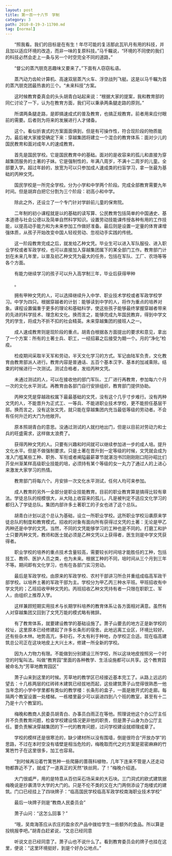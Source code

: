 ```yaml
---
layout: post
title: 第一百一十八节　学制
category: 3
path: 2010-8-19-3-11700.md
tag: [normal]
---
```


　　“照我看。我们的目标是在有生！年尽可能的复活那此瓦叭月有用的科技，并且加以适应环境的改造，而非一味的复原科技。”马千瞩说，“环境的不同使的我们的科技必然会走上一条与另一个时空完全不同的道路，”

　　“督公的蒸汽朋克恶趣味又要来了。”下面有人窃窃私语。

　　蒸汽动力齿轮计算机、高速双层蒸汽火车、浮空战列飞艇。这是以马千瞩为首的蒸汽朋克团最热衷的三个。“未来科技”方案。

　　这时候教育委真会的头头胡青白站起来说：“根据大家的提案，我和教育部的同仁讨论了一下，认为在教育方面，我们可以秉承两条腿走路的原则。”

　　所谓两条腿走路，是即搞速成式的普及教育，也搞正规教育。前者用来应付眼前的需要。后者则为将来的发展进行人才储备。

　　这个。看似折衷式的方案面面俱到，但是有可操作性，符合现阶段的物质能力。最后被大家接受确定下来：穿越集团将建立一个混合的教育体系：面对少儿的国民教育和面对成年人的速成教育。

　　首先是国民学校。它是国民教育中的基础。面对的是收容来的孤儿和直接为穿越集团服务的土著的子妹。它是强制性的，年满八周岁，不满十二周岁的儿童。全部要入学。超过年龄的，放宽为可以只参加成人速成类的扫盲学习，拿一张最为基础的丙种文凭。

　　国民学校是一所完全学校。分为小学和中学两个阶段。完成全部教育需要九年时间。但是胡弃白把它分割为三个阶段：初高小和中学。

　　除此之外，还设立了一个专门针对学龄前儿童的保育院。

　　二年制的初小课程就是以的基础的读写算、公民教育包括简单的中国通史、基本道德与社会公德以及简单自然科学知识。设置劳动技能课传授各种有用的工作技能，以提高动手能力和为未来参加工作做好准备。最后则是设置一定量的体育课增强体质，从孩子开始改变中国人轻视劳动、忽视动手实践的传统。

　　这一阶段教育完成之后，就发给乙种文凭。毕业生可以进入军队服役、进入职业学校或者军政学校，也可以直接加入穿越集团属下的某全部门工作。教育部门计划在未来几年里，以普及初乙种文凭为最大的任务，包括在军队、工厂、农场等等各个方面。

　　有能力继续学习的孩子可以升入高学制三年，毕业后获得甲种

　　。

　　拥有甲种文凭的人，可以选择继续升入中学、职业技术学校或者军政学校学习。中学为四只。根据穿越者的计划：能够读到中学的人，将作为重点的培养对象。课程设置偏重于更多的理论和基础科学，使这些孩子能够最终掌握穿越者带来的先进的科学技术、理念和文化。换而言之，能够完成九年国民教弃，得到中学文凭的学生，将成为不折不扣的社会精英。未来穿越集团的接班人之一。

　　成人速成教育则是现阶段的重点。胡青白根据各方面提出的要求和意见，拿出了一个方案：所有的土著士兵、职工，一经招募之后接受为期一个。月的“净化”检疫。

　　检疫期间采取半天军和劳动，半天文化学习的方式。军记由陆军负责，文化教育由教育部派人进行。教育内容是普通话、五百个基本汉字、基本的加减乘除。结束的时候进行一次测试。测试合格者，发给丙种文凭。

　　未通过测试的人，可以在接收他的部门军队、工厂进行再教育，参加每六个月一次的文化水平测试。再教育由各部门自行安排组织，教育部门提供协助。

　　丙种文凭是穿越政权属下最最基础的文凭，没有这个几乎寸步难行。没有丙种文凭的人，不能晋升为正式工、一等兵、不能进职业技术学校，更不能担任基层干部。换而言之，没有这张文凭，就只能在穿越集团内充当最低等级的劳动者。不会有任何升迁的大门为他敞开。

　　原本照胡青白的意思。没通过测试的人就扫地出门，但是以目前对劳动力和士兵的旺盛需求，这样做太浪费了。

　　获得丙种文凭的人。只要有兴趣和时间就可以继续参加进一步的成人培。提升文化水平。但是不做强制要求。只是土著在晋升到一定等级的时候，文凭就会成为准入门槛某些工种、职务、军衔或者阐隘最薪罩节就湛泡书凹刚刚刚口阳孙昭比们芥垒州渐某样高级职业技能的培，必须持有某个等级的女一丸力了通过人的上进心来激发大家学习的热情。

　　教育部门将每六个。月安排一次文化水平测试，任何人均可来参加。

　　成人教育的另外一全部分是职业技能教育。目前的职业教育算是搞得比较有章法。学徒总队的规模很大，从大陆上收容来的孤儿，凡是被判定不适应文化学习的都归入了学徒总队。集团内部许多土著职工的子女也进了这个总队。

　　胡青白计划以这个总认为基础，设立一所职业学校。这所职业学校沿袭原来学徒总队的制度和教育模式。招收的对象有面向所有获得过文凭的土著：无论是甲乙丙种还是中学的文凭。当然，不同的文凭能够学习的工种也是不同的。打磨工和护士只要丙种文凭，教师和医士就必须是乙种文凭以上获得者，医生则是中学文凭获得者。

　　职业学校的培养的重点技术含量较高，需要较长时间培才能胜任的工种，包括技工、教师、医护人员之类，也为未来。根据工种的不同，培时间从三个月到三年不等。期间即有文化学习，也有在各部门实习劳动。

　　最后是军政学校。由原来的军政学校、农村干部讲习所合并重组成临高军政干部学校。以培养土著的军政干部为主。学校分为甲乙丙三种水平班。甲班招收有中学文凭的；乙班招收甲种文凭的。丙班招收乙种文凭持有者一只限在职职工、军人，由组织上推荐入学。

　　这样兼顾短期实用技术与长期学科培养的教育体系让各方面相对满意。虽然有人对穿越集团又回到了文凭万能的模式略有微辞。

　　有了教育体系，就要建设教学的基础设施了。萧子山要去的地方正是新学校的校址，这里原本已经修建起了许多长条形的宿舍。此地远离工业区，环境比较好。还有些杂木林。地势高亢，多砂石，不太有利于种地，办学校正合适。现在临高建筑总公司正在这块地皮上大兴土木，修建一所全新的学校。

　　因为人力物力有限。不能做到分别建设三所学校，所以这块地皮按照另一个时空的时髦叫法。叫做“教育园”里面的各种教学、生活设施都可以共享。这个教育园被命名为“芳草地教育园区”

　　萧子山来到这里的时候。芳草地的教学区已经接近基本完工了。从路上远远的望去：十几栋两层的红砖砖木建筑已经拔地而起，这些建筑萧子山觉得很熟悉一他当年念的小学中学里都有类似的教学楼：长条形的盒子，一面是敞开式的走廊。每隔两个教室设置一处楼梯。一栋楼里最少可以装进四到八个班的教室，甚至有十二乃是十六个教室的。

　　梅晚和教商人民委员胡青白、办事员白雨正在等他。照理说他这个办公厅主任并不负责教育问题，检查学校建设情况更非他的职责，但是萧子山身为办公厅主任。要负责解决穿越集团的下一代的教育问题，过问学校建设就顺理成章了。

　　学校的模样还是很寒沧的，缺少建材所以没有围墙，倒是很符合“开放办学”的思路，不过在本时空没有墙壁是相当危险的，梅晚取而代之的方案是密密麻麻的竹篱笆竹子在这里很多，加工也容易。

　　“到时候再沿着竹篱笆种一些爬藤的蔷薇科植物，几年下连来不管是人还走动物都靠近不了，就成了一道真正的天然“铁丝网，了！”梅晚介绍道。

　　大门很威严，用的是特意从百仞采石场采来的大石块。三门洞式的欧式建筑据梅晚说是抄袭清华大学的大门的。只是不伦不类的又在大门两侧添设了炮楼式的建筑。门口已经挂上了四块牌子：“临高国民学校临高军政学校南海职业技术学校”

　　最后一块牌子则是“教商人民委员会”

　　萧子山问：“这怎么回事？”

　　“哦，吴南海答应从农庄的盈余农产品中拨给学生一些额外的食品。所以算是投桃报李吧。”胡青白赶紧说，“文总已经同意

　　听说文总已经同意了。萧子山也不说什么了。看到教育委员会的牌子也挂在这里，便说：“这里环境挺好，到是个好办公地点。”